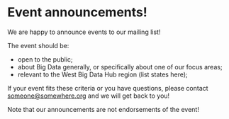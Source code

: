 # Event announcements!

We are happy to announce events to our mailing list!

The event should be:

* open to the public;
* about Big Data generally, or specifically about one of our focus areas;
* relevant to the West Big Data Hub region (list states here);

If your event fits these criteria or you have questions, please
contact someone@somewhere.org and we will get back to you!

Note that our announcements are not endorsements of the event!

